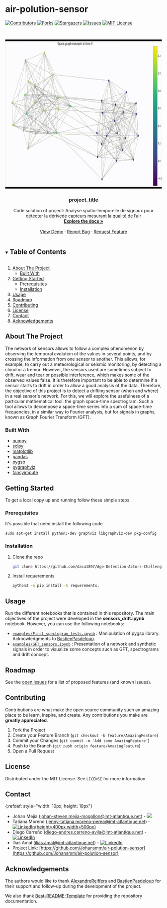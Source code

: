 # air-polution-sensor
[![Contributors][contributors-shield]][contributors-url]
[![Forks][forks-shield]][forks-url]
[![Stargazers][stars-shield]][stars-url]
[![Issues][issues-shield]][issues-url]
[![MIT License][license-shield]][license-url]
<!-- [![LinkedIn][linkedin-shield]][linkedin-url] -->


<!-- PROJECT LOGO -->
<br />
<p align = "center">
  <a href = "https://github.com/Johansmm/air-polution-sensor">
    <img src="https://github.com/Johansmm/air-polution-sensor/blob/main/results/signal_travel.gif" alt="Logo" width="720" height="480">
  </a>

  <h3 align="center">project_title</h3>

  <p align="center">
    Code solution of project: Analyse spatio-temporelle de signaux pour détecter la dérivede capteurs mesurant la qualité de l’air
    <br />
    <a href="https://github.com/Johansmm/air-polution-sensor"><strong>Explore the docs »</strong></a>
    <br />
    <br />
    <a href="https://github.com/Johansmm/air-polution-sensor/tree/main/results">View Demo</a>
    ·
    <a href="https://github.com/Johansmm/air-polution-sensor/issues">Report Bug</a>
    ·
    <a href="https://github.com/Johansmm/air-polution-sensor/issues">Request Feature</a>
  </p>
</p>


<!-- TABLE OF CONTENTS -->
<details open="open">
  <summary><h2 style="display: inline-block">Table of Contents</h2></summary>
  <ol>
    <li>
      <a href="#about-the-project">About The Project</a>
      <ul>
        <li><a href="#built-with">Built With</a></li>
      </ul>
    </li>
    <li>
      <a href="#getting-started">Getting Started</a>
      <ul>
        <li><a href="#prerequisites">Prerequisites</a></li>
        <li><a href="#installation">Installation</a></li>
      </ul>
    </li>
    <li><a href="#usage">Usage</a></li>
    <li><a href="#roadmap">Roadmap</a></li>
    <li><a href="#contributing">Contributing</a></li>
    <li><a href="#license">License</a></li>
    <li><a href="#contact">Contact</a></li>
    <li><a href="#acknowledgements">Acknowledgements</a></li>
  </ol>
</details>

<!-- ABOUT THE PROJECT -->
## About The Project
The network of sensors allows to follow a complex phenomenon by observing the temporal evolution of the values in several points, and by crossing the information from one sensor to another. This allows, for example, to carry out a meteorological or seismic monitoring, by detecting a cloud or a tremor. However, the sensors used are sometimes subject to drift, wear and tear or possible interference, which makes some of the observed values false. It is therefore important to be able to determine if a sensor starts to drift in order to allow a good analysis of the data. Therefore, the objective of this project is to detect a drifting sensor (when and where) in a real sensor's network. For this, we will explore the usefulness of a particular mathematical tool: the graph space-time spectrogram. Such a tool allows to decompose a space-time series into a sum of space-time frequencies, in a similar way to Fourier analysis, but for signals in graphs, known as Graph Fourier Transform (GFT).

### Built With
* [numpy](https://numpy.org/)
* [scipy](https://www.scipy.org/)
* [matplotlib](https://matplotlib.org/)
* [pandas](http://pandas.pydata.org/)
* [pygsp](https://pygsp.readthedocs.io/en/stable/)
* [pygraphviz](https://pygraphviz.github.io/)
* [fancyimpute](https://pypi.org/project/fancyimpute/)

<!-- GETTING STARTED -->
## Getting Started
To get a local copy up and running follow these simple steps.

### Prerequisites
It's possible that need install the following code
```
sudo apt-get install python3-dev graphviz libgraphviz-dev pkg-config
```

### Installation

1. Clone the repo
   ```sh
   git clone https://github.com/daca1897/Age-Detection-Actors-Challenge.git
   ```
2. Install requerements
   ```sh
   python3 -m pip install -U requerements.
   ```

<!-- USAGE EXAMPLES -->
## Usage
Run the different notebooks that is contained in this repository. The main objectives of the project were developed in the **sensors_drift.ipynb** notebook. However, you can use the following notebooks:

* [`examples/First_spectogram_tests.ipynb`](https://github.com/Johansmm/air-polution-sensor/tree/main/examples/First_spectogram_tests.ipynb) : Manipulation of pygsp library. Acknowledgments to [BastienPasdeloup](https://github.com/BastienPasdeloup).
* [`examples/GFT_sensors.ipynb`](https://github.com/Johansmm/air-polution-sensor/tree/main/examples/GFT_sensors.ipynb) : Presentation of a network and synthetic signals in order to visualize some concepts such as GFT, spectrograms and drift concept.

<!-- ROADMAP -->
## Roadmap

See the [open issues](https://github.com/Johansmm/air-polution-sensor/issues) for a list of proposed features (and known issues).

<!-- CONTRIBUTING -->
## Contributing
Contributions are what make the open source community such an amazing place to be learn, inspire, and create. Any contributions you make are **greatly appreciated**.

1. Fork the Project
2. Create your Feature Branch (`git checkout -b feature/AmazingFeature`)
3. Commit your Changes (`git commit -m 'Add some AmazingFeature'`)
4. Push to the Branch (`git push origin feature/AmazingFeature`)
5. Open a Pull Request

<!-- LICENSE -->
## License
Distributed under the MIT License. See `LICENSE` for more information.

<!-- CONTACT -->
## Contact
{:refdef: style="width: 10px; height: 10px"}
* Johan Mejia (johan-steven.mejia-mogollon@imt-atlantique.net) - [<img src=[linkedin-shield] width="15">][linkedin-url-1]
* Tatiana Moreno (jenny-tatiana.moreno-perea@imt-atlantique.net) - [![LinkedIn][linkedin-shield]{height=400px width=500px}][linkedin-url-2]
* Diego Carreño (diego-andres.carreno-avila@imt-atlantique.net) - [![LinkedIn][linkedin-shield]][linkedin-url-3]
* Ilias Amal (ilias.amal@imt-atlantique.net) - [![LinkedIn][linkedin-shield]][linkedin-url-4]
* Project Link: [https://github.com/Johansmm/air-polution-sensor](https://github.com/Johansmm/air-polution-sensor)

<!-- ACKNOWLEDGEMENTS -->
## Acknowledgements
The authors would like to thank [AlexandreReiffers](https://alreiff.github.io/index.html) and [BastienPasdeloup](https://github.com/BastienPasdeloup) for their support and follow-up during the development of the project.

We also thank [Best-README-Template](https://github.com/othneildrew/Best-README-Template) for providing the repository documentation. 

<!-- MARKDOWN LINKS & IMAGES -->
<!-- https://www.markdownguide.org/basic-syntax/#reference-style-links -->
[contributors-shield]: https://img.shields.io/github/contributors/github_username/repo.svg?style=for-the-badge
[contributors-url]: https://github.com/Johansmm/air-polution-sensor/graphs/contributors
[forks-shield]: https://img.shields.io/github/forks/github_username/repo.svg?style=for-the-badge
[forks-url]: https://github.com/Johansmm/air-polution-sensor/network/members
[stars-shield]: https://img.shields.io/github/stars/github_username/repo.svg?style=for-the-badge
[stars-url]: https://github.com/Johansmm/air-polution-sensor/stargazers
[issues-shield]: https://img.shields.io/github/issues/github_username/repo.svg?style=for-the-badge
[issues-url]: https://github.com/Johansmm/air-polution-sensor/issues
[license-shield]: https://img.shields.io/github/license/github_username/repo.svg?style=for-the-badge
[license-url]: https://github.com/Johansmm/air-polution-sensor/blob/main/LICENSE
[linkedin-shield]: https://www.flaticon.com/svg/vstatic/svg/174/174857.svg?token=exp=1615539079~hmac=9768ff7f457679c402c4419a6e7befd6

[linkedin-url-1]: https://www.linkedin.com/in/johansmm/
[linkedin-url-2]: https://www.linkedin.com/in/tatiana-moreno-perea/
[linkedin-url-3]: https://www.linkedin.com/in/diego-andres-carre%C3%B1o-49b2ab157/
[linkedin-url-4]: https://www.linkedin.com/in/ilias-amal-455502183/
